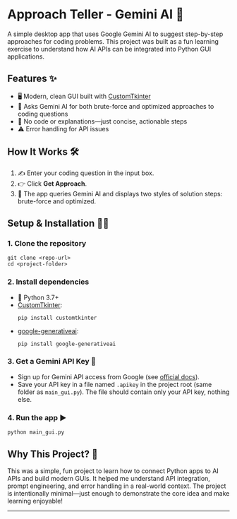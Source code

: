 # Approach Teller - Gemini AI 🚀

A simple desktop app that uses Google Gemini AI to suggest step-by-step approaches for coding problems. This project was built as a fun learning exercise to understand how AI APIs can be integrated into Python GUI applications.

## Features ✨
- 🖥️ Modern, clean GUI built with [CustomTkinter](https://customtkinter.tomschimansky.com/)
- 🤖 Asks Gemini AI for both brute-force and optimized approaches to coding questions
- 🚫 No code or explanations—just concise, actionable steps
- ⚠️ Error handling for API issues

## How It Works 🛠️
1. ✍️ Enter your coding question in the input box.
2. 👉 Click **Get Approach**.
3. 🤩 The app queries Gemini AI and displays two styles of solution steps: brute-force and optimized.

## Setup & Installation 🧑‍💻

### 1. Clone the repository
```
git clone <repo-url>
cd <project-folder>
```

### 2. Install dependencies
- 🐍 Python 3.7+
- [CustomTkinter](https://pypi.org/project/customtkinter/):
  ```
  pip install customtkinter
  ```
- [google-generativeai](https://pypi.org/project/google-generativeai/):
  ```
  pip install google-generativeai
  ```

### 3. Get a Gemini API Key 🔑
- Sign up for Gemini API access from Google (see [official docs](https://ai.google.dev/)).
- Save your API key in a file named `.apikey` in the project root (same folder as `main_gui.py`). The file should contain only your API key, nothing else.

### 4. Run the app ▶️
```
python main_gui.py
```

## Why This Project? 🤔
This was a simple, fun project to learn how to connect Python apps to AI APIs and build modern GUIs. It helped me understand API integration, prompt engineering, and error handling in a real-world context. The project is intentionally minimal—just enough to demonstrate the core idea and make learning enjoyable!

---
